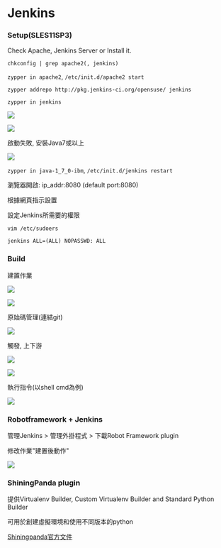 # Jenkins

### Setup(SLES11SP3)

Check Apache, Jenkins Server or Install it.

`chkconfig | grep apache2(, jenkins)`

`zypper in apache2`, `/etc/init.d/apache2 start`

`zypper addrepo http://pkg.jenkins-ci.org/opensuse/ jenkins`

`zypper in jenkins`

![](./img/Jenkins_1.PNG)

![](./img/Jenkins_2.PNG)

啟動失敗, 安裝Java7或以上

![](./img/Jenkins_3.PNG)

`zypper in java-1_7_0-ibm`, `/etc/init.d/jenkins restart`

瀏覽器開啟: ip_addr:8080 (default port:8080)

根據網頁指示設置 

設定Jenkins所需要的權限

`vim /etc/sudoers`

`jenkins ALL=(ALL) NOPASSWD: ALL`

### Build

建置作業

![](./img/Jenkins_4.PNG)

![](./img/Jenkins_5.PNG)

原始碼管理(連結git)

![](./img/Jenkins_原始碼管理.PNG)

觸發, 上下游

![](./img/Jenkins_觸發.PNG)

![](./img/Jenkins_上下游.PNG)

執行指令(以shell cmd為例)

![](./img/Jenkins_執行指令.PNG)

### Robotframework + Jenkins

管理Jenkins > 管理外掛程式 > 下載Robot Framework plugin

修改作業"建置後動作"

![](./img/Jenkins_建置後動作robot.PNG)

### ShiningPanda plugin

提供Virtualenv Builder, Custom Virtualenv Builder and Standard Python Builder

可用於創建虛擬環境和使用不同版本的python

[Shiningpanda官方文件](http://shiningpanda.com/shiningpanda-plugin-for-jenkins-ci.html)
